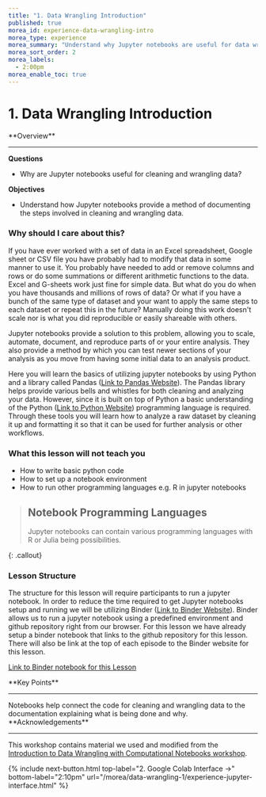 ```yaml
---
title: "1. Data Wrangling Introduction"
published: true
morea_id: experience-data-wrangling-intro
morea_type: experience
morea_summary: "Understand why Jupyter notebooks are useful for data wrangling"
morea_sort_order: 2
morea_labels:
  - 2:00pm
morea_enable_toc: true
---
```


# 1. Data Wrangling Introduction

<div class="alert alert-success mt-3" role="alert" markdown="1">
<i class="fa-solid fa-globe fa-xl"></i> **Overview**
<hr/>

**Questions**
  * Why are Jupyter notebooks useful for cleaning and wrangling data?

**Objectives**
  * Understand how Jupyter notebooks provide a method of documenting the steps involved in cleaning and wrangling data.

</div>

### Why should I care about this?

If you have ever worked with a set of data in an Excel spreadsheet, Google sheet or CSV file you have probably had to modify that data in some manner to use it. You probably have needed to add or remove columns and rows or do some summations or different arithmetic functions to the data. Excel and G-sheets work just fine for simple data. But what do you do when you have thousands and millions of rows of data? Or what if you have a bunch of the same type of dataset and your want to apply the same steps to each dataset or repeat this in the future? Manually doing this work doesn't scale nor is what you did reproducible or easily shareable with others.

Jupyter notebooks provide a solution to this problem, allowing you to scale, automate, document, and reproduce parts of or your entire analysis. They also provide a method by which you can test newer sections of your analysis as you move from having some initial data to an analysis product.

Here you will learn the basics of utilizing jupyter notebooks by using Python and a library called Pandas ([Link to Pandas Website](https://pandas.pydata.org/)). The Pandas library helps provide various bells and whistles for both cleaning and analyzing your data. However, since it is built on top of Python a basic understanding of the Python ([Link to Python Website](https://www.python.org/)) programming language is required. Through these tools you will learn how to analyze a raw dataset by cleaning it up and formatting it so that it can be used for further analysis or other workflows.

### What this lesson will **not** teach you

- How to write basic python code
- How to set up a notebook environment
- How to run other programming languages e.g. R in jupyter notebooks

> ## Notebook Programming Languages
>
> Jupyter notebooks can contain various programming languages with R or Julia being possibilities.
>
{: .callout}

### Lesson Structure

The structure for this lesson will require participants to run a jupyter notebook. In order to reduce the time required to get Jupyter notebooks setup and running we will be utilizing Binder ([Link to Binder Website](https://mybinder.org/)). Binder allows us to run a jupyter notebook using a predefined environment and github repository right from our browser. For this lesson we have already setup a binder notebook that links to the github repository for this lesson. There will also be link at the top of each episode to the Binder website for this lesson.

[Link to Binder notebook for this Lesson](https://mybinder.org/v2/gh/CI-TRACS/Data_Wrangling_with_Computational_Notebooks/HEAD)

<div class="alert alert-success mt-3" role="alert" markdown="1">
<i class="fa-solid fa-globe fa-xl"></i> **Key Points**
<hr/>
Notebooks help connect the code for cleaning and wrangling data to the documentation explaining what is being done and why.
</div>


<div class="alert alert-info" role="alert" markdown="1">
<i class="fa-solid fa-circle-info fa-xl"></i> **Acknowledgements**
<hr/>

This workshop contains material we used and modified from the [Introduction to Data Wrangling with Computational Notebooks workshop](https://ci-tracs.github.io/Data_Wrangling_with_Computational_Notebooks/).

</div>

{% include next-button.html 
           top-label="2. Google Colab Interface ->" 
           bottom-label="2:10pm" 
           url="/morea/data-wrangling-1/experience-jupyter-interface.html" %}
